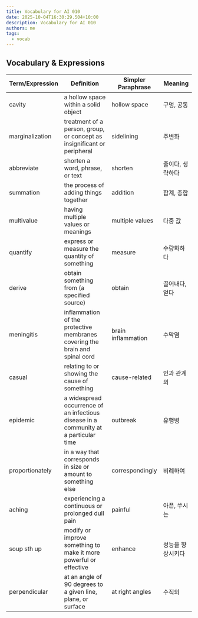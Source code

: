 ```yaml
---
title: Vocabulary for AI 010
date: 2025-10-04T16:30:29.504+10:00
description: Vocabulary for AI 010
authors: me
tags:
  - vocab
---
```


## Vocabulary & Expressions

| Term/Expression | Definition | Simpler Paraphrase | Meaning |
| --- | --- | --- | --- |
| cavity | a hollow space within a solid object | hollow space | 구멍, 공동 |
| marginalization | treatment of a person, group, or concept as insignificant or peripheral | sidelining | 주변화 |
| abbreviate | shorten a word, phrase, or text | shorten | 줄이다, 생략하다 |
| summation | the process of adding things together | addition | 합계, 총합 |
| multivalue | having multiple values or meanings | multiple values | 다중 값 |
| quantify | express or measure the quantity of something | measure | 수량화하다 |
| derive | obtain something from (a specified source) | obtain | 끌어내다, 얻다 |
| meningitis | inflammation of the protective membranes covering the brain and spinal cord | brain inflammation | 수막염 |
| casual | relating to or showing the cause of something | cause-related | 인과 관계의 |
| epidemic | a widespread occurrence of an infectious disease in a community at a particular time | outbreak | 유행병 |
| proportionately | in a way that corresponds in size or amount to something else | correspondingly | 비례하여 |
| aching | experiencing a continuous or prolonged dull pain | painful | 아픈, 쑤시는 |
| soup sth up | modify or improve something to make it more powerful or effective | enhance | 성능을 향상시키다 |
| perpendicular | at an angle of 90 degrees to a given line, plane, or surface | at right angles | 수직의 |
